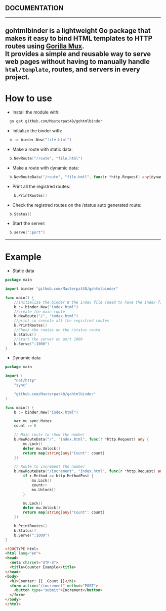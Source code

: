 ## DOCUMENTATION
---------------
**gohtmlbinder** is a lightweight Go package that makes it easy to bind HTML templates to HTTP routes using [Gorilla Mux](https://github.com/gorilla/mux).  
It provides a simple and reusable way to serve web pages without having to manually handle `html/template`, routes, and servers in every project.
---------------
# How to use
- Install the module with:
```bash
  go get github.com/Masterpat48/gohtmlbinder
```

- Initialize the binder with:
```go
  b := binder.New("file.html")
```
  
- Make a route with static data:
```go
  b.NewRoute("/route", "file.html")
```

- Make a route with dynamic data:
```go
  b.NewRouteData("/route", "file.hmtl", func(r *http.Request) any{dynamic data})
```

- Print all the registred routes:
```go
	b.PrintRoutes()
```

- Check the registred routes on the /status auto generated route:
```go
  b.Status()
```

- Start the server:
```go
  b.serve(":port")
```
--------------
# Example
- Static data
```go
package main

import binder "github.com/Masterpat48/gohtmlbinder"

func main() {
	//initialize the binder W the index file (need to have the index file created)
	b := binder.New("index.html")
	//create the main route
	b.NewRoute("/", "index.html")
	//print in console all the registred routes
	b.PrintRoutes()
	//Check the routes on the /status route
	b.Status()
	//start the server on port 1000
	b.Serve(":1000")
}
```

- Dynamic data
```go
package main

import (
	"net/http"
	"sync"

	"github.com/Masterpat48/gohtmlbinder"
)

func main() {
	b := binder.New("index.html")

	var mu sync.Mutex
	count := 0

	// Main route to show the number
	b.NewRouteData("/", "index.html", func(r *http.Request) any {
		mu.Lock()
		defer mu.Unlock()
		return map[string]any{"Count": count}
	})

	// Route to increment the number
	b.NewRouteData("/increment", "index.html", func(r *http.Request) any {
		if r.Method == http.MethodPost {
			mu.Lock()
			count++
			mu.Unlock()
		}

		mu.Lock()
		defer mu.Unlock()
		return map[string]any{"Count": count}
	})

	b.PrintRoutes()
	b.Status()
	b.Serve(":1000")
}
```
```html
<!DOCTYPE html>
<html lang="en">
<head>
  <meta charset="UTF-8">
  <title>Counter Example</title>
</head>
<body>
  <h1>Counter: {{ .Count }}</h1>
  <form action="/increment" method="POST">
    <button type="submit">Increment</button>
  </form>
</body>
</html>

```

